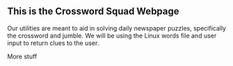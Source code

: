 ## This is the Crossword Squad Webpage

Our utilities are meant to aid in solving daily newspaper puzzles, specifically the crossword and jumble. We will be using the Linux words file and user input to return clues to the user. 


More stuff
